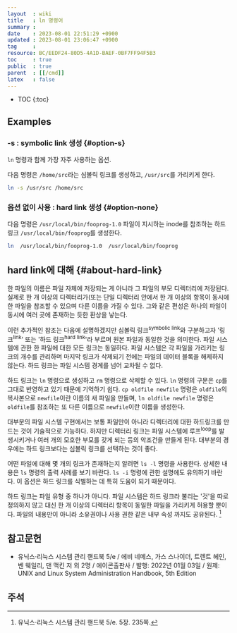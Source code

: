 ```yaml
---
layout  : wiki
title   : ln 명령어
summary : 
date    : 2023-08-01 22:51:29 +0900
updated : 2023-08-01 23:06:47 +0900
tag     : 
resource: BC/EEDF24-80D5-4A1D-BAEF-0BF7FF94F5B3
toc     : true
public  : true
parent  : [[/cmd]]
latex   : false
---
```

* TOC
{:toc}

## Examples

### -s : symbolic link 생성 {#option-s}

`ln` 명령과 함께 가장 자주 사용하는 옵션.

다음 명령은 `/home/src`라는 심볼릭 링크를 생성하고, `/usr/src`를 가리키게 한다.

```bash
ln -s /usr/src /home/src
```

### 옵션 없이 사용 : hard link 생성 {#option-none}

다음 명령은 `/usr/local/bin/fooprog-1.0` 파일이 지시하는 inode를 참조하는 하드 링크 `/usr/local/bin/fooprog`를 생성한다.

```bash
ln  /usr/local/bin/fooprog-1.0  /usr/local/bin/fooprog
```

## hard link에 대해 {#about-hard-link}

>
한 파일의 이름은 파일 자체에 저장되는 게 아니라 그 파일의 부모 디렉터리에 저장된다.
실제로 한 개 이상의 디렉터리가(또는 단일 디렉터리 안에서 한 개 이상의 항목이 동시에 한 파일을 참조할 수 있으며 다른 이름을 가질 수 있다.
그와 같은 편성은 하나의 파일이 동시에 여러 곳에 존재하는 듯한 환상을 낳는다.
>
이런 추가적인 참조는 다음에 설명하겠지만 심볼릭 링크<sup>symbolic link</sup>와 구분하고자 '링크<sup>link</sup>' 또는 '하드 링크<sup>hard link</sup>'라 부르며 원본 파일과 동일한 것을 의미한다.
파일 시스템에 관한 한 파일에 대한 모든 링크는 동일하다.
파일 시스템은 각 파일을 가리키는 링크의 개수를 관리하며 마지막 링크가 삭제되기 전에는 파일의 데이터 블록을 해제하지 않는다.
하드 링크는 파일 시스템 경계를 넘어 교차될 수 없다.
>
하드 링크는 `ln` 명령으로 생성하고 `rm` 명령으로 삭제할 수 있다.
`ln` 명령의 구문은 `cp`를 그대로 반영하고 있기 때문에 기억하기 쉽다.
`cp oldfile newfile` 명령은 `oldfile`의 복사본으로 `newfile`이란 이름의 새 파일을 만들며,
`ln oldfile newfile` 명령은 `oldfile`를 참조하는 또 다른 이름으로 `newfile`이란 이름을 생성한다.
>
대부분의 파일 시스템 구현에서는 보통 파일만이 아니라 디렉터리에 대한 하드링크를 만드는 것이 기술적으로 가능하다.
하지만 디렉터리 링크는 파일 시스템에 루프<sup>loop</sup>를 발생시키거나 여러 개의 모호한 부모를 갖게 되는 등의 악조건을 만들게 된다.
대부분의 경우에는 하드 링크보다는 심볼릭 링크를 선택하는 것이 좋다.
>
어떤 파일에 대해 몇 개의 링크가 존재하는지 알려면 `ls -l` 명령을 사용한다.
상세한 내용은 `ls` 명령의 출력 사례를 보기 바란다.
`ls -i` 명령에 관한 설명에도 유의하기 바란다.
이 옵션은 하드 링크를 식별하는 데 특히 도움이 되기 때문이다.
>
하드 링크는 파일 유형 중 하나가 아니다.
파일 시스템은 하드 링크라 불리는 '것'을 따로 정의하지 않고 대신 한 개 이상의 디렉터리 항목이 동일한 파일을 가리키게 허용할 뿐이다.
파일의 내용만이 아니라 소유권이나 사용 권한 같은 내부 속성 까지도 공유된다.
[^unix-handbook-235]

## 참고문헌

- 유닉스·리눅스 시스템 관리 핸드북 5/e / 에비 네메스, 가스 스나이더, 트렌트 헤인, 벤 웨일리, 댄 맥킨 저 외 2명 / 에이콘출판사 / 발행: 2022년 01월 03일 / 원제: UNIX and Linux System Administration Handbook, 5th Edition

## 주석

[^unix-handbook-235]: 유닉스·리눅스 시스템 관리 핸드북 5/e. 5장. 235쪽.

